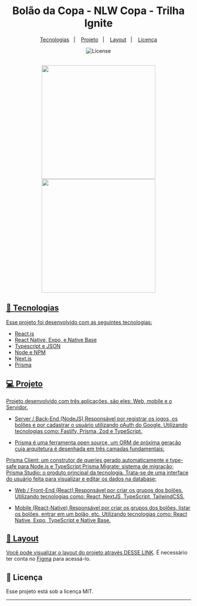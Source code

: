 <h1 align="center">Bolão da Copa - NLW Copa - Trilha Ignite</h1>

<p align="center">
  <a href="#-tecnologias">Tecnologias</a>&nbsp;&nbsp;&nbsp;|&nbsp;&nbsp;&nbsp;
  <a href="#-projeto">Projeto</a>&nbsp;&nbsp;&nbsp;|&nbsp;&nbsp;&nbsp;
  <a href="#-layout">Layout</a>&nbsp;&nbsp;&nbsp;|&nbsp;&nbsp;&nbsp;
  <a href="#memo-licença">Licença</a>
</p>

<p align="center">
  <img alt="License" src="https://img.shields.io/static/v1?label=license&message=MIT&color=49AA26&labelColor=000000">
</p>

<br>


<div align="center">
  <a href="https://github.com/luizgmachado">
  <img  height="310em" src="https://user-images.githubusercontent.com/108701750/205403411-143c2088-5726-40d9-96ab-86e2d3eec4a2.png"/>
  <img  height="310em"  src="https://user-images.githubusercontent.com/108701750/205401792-64e9c6e8-00ec-49a5-be7b-181f8cacb975.png"/>
</div>

## 🚀 Tecnologias

Esse projeto foi desenvolvido com as seguintes tecnologias:

- React.js
- React Native, Expo, e Native Base
- Typescript e JSON
- Node e NPM
- Next.js
- Prisma 

## 💻 Projeto

Projeto desenvolvido com três aplicações, são eles: Web, mobile e o Servidor. 

- Server / Back-End (NodeJS)
Responsável por registrar os jogos, os bolões e por cadastrar o usuário utilizando oAuth do Google. Utilizando tecnologias como: Fastify, Prisma, Zod e TypeScript.

- Prisma é uma ferramenta open source, um ORM de próxima geração cuja arquitetura é desenhada em três camadas fundamentais:

Prisma Client: um construtor de queries gerado automaticamente e type-safe para Node.js e TypeScript
Prisma Migrate: sistema de migração;
Prisma Studio: o produto principal da tecnologia. Trata-se de uma interface do usuário feita para visualizar e editar os dados na database;

- Web / Front-End (React)
Responsável por criar os grupos dos bolões. Utilizando tecnologias como: React, NextJS, TypeScript, TailwindCSS.

- Mobile (React-Native)
Responsável por criar os grupos dos bolões, listar os bolões, entrar em um bolão, etc. Utilizando tecnologias como: React Native, Expo, TypeScript e Native Base.

## 🔖 Layout

Você pode visualizar o layout do projeto através [DESSE LINK](https://www.figma.com/file/Wq41AC4FDQdeohHTslC7ph/Bol%C3%A3o-da-Copa-(Community)?node-id=0%3A1&t=lT2RSB7ymmf8qjpS-0). É necessário ter conta no [Figma](https://figma.com) para acessá-lo.

## :memo: Licença

Esse projeto está sob a licença MIT.

---
